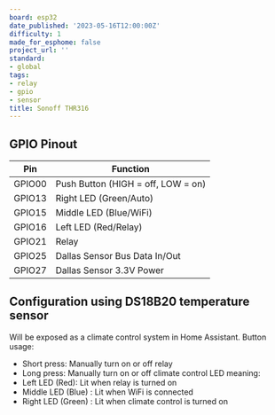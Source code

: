 ```yaml
---
board: esp32
date_published: '2023-05-16T12:00:00Z'
difficulty: 1
made_for_esphome: false
project_url: ''
standard:
- global
tags:
- relay
- gpio
- sensor
title: Sonoff THR316
---
```


## GPIO Pinout

| Pin    | Function                           |
| ------ | -----------------------------------|
| GPIO00 | Push Button (HIGH = off, LOW = on) |
| GPIO13 | Right LED (Green/Auto)             |
| GPIO15 | Middle LED (Blue/WiFi)             |
| GPIO16 | Left LED (Red/Relay)               |
| GPIO21 | Relay                              |
| GPIO25 | Dallas Sensor Bus Data In/Out      |
| GPIO27 | Dallas Sensor 3.3V Power           |

## Configuration using DS18B20 temperature sensor

Will be exposed as a climate control system in Home Assistant.
Button usage:
- Short press: Manually turn on or off relay
- Long press: Manually turn on or off climate control
LED meaning:
- Left LED (Red): Lit when relay is turned on
- Middle LED (Blue) : Lit when WiFi is connected
- Right LED (Green) : Lit when climate control is turned on